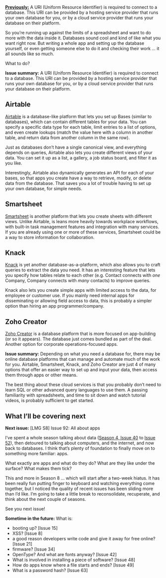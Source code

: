 [**Previously:**](https://buttondown.email/laymansguide/archive/) A URI (Uniform Resource Identifier) is required to connect to a database. This URI can be provided by a hosting service provider that runs your own database for you, or by a cloud service provider that runs your database on their platform.

So you’re running up against the limits of a spreadsheet and want to do more with the data inside it. Databases sound cool and kind of like what you want right now. But writing a whole app and setting up the database yourself, or even getting someone else to do it and checking their work ... it all sounds like so much.

What to do?



**Issue summary:** A URI (Uniform Resource Identifier) is required to connect to a database. This URI can be provided by a hosting service provider that runs your own database for you, or by a cloud service provider that runs your database on their platform.

## Airtable

[Airtable](https://airtable.com/) is a database-like platform that lets you set up Bases (similar to databases), which can contain different tables for your data. You can specify a specific data type for each table, limit entries to a list of options, and even create lookups (match the value here with a column in another table, and return data from another column in the same row).

Just as databases don’t have a single canonical view, and everything depends on queries, Airtable also lets you create different views of your data. You can set it up as a list, a gallery, a job status board, and filter it as you like.

Interestingly, Airtable also dynamically generates an API for each of your bases, so that apps you create have a way to retrieve, modify, or delete data from the database. That saves you a lot of trouble having to set up your own database, for simple needs.

## Smartsheet

[Smartsheet](https://www.smartsheet.com/platform) is another platform that lets you create sheets with different views. Unlike Airtable, is leans more heavily towards workplace workflows, with built-in task management features and integration with many services. If you are already using one or more of these services, Smartsheet could be a way to store information for collaboration.

## Knack

[Knack](https://www.knack.com/tour) is yet another database-as-a-platform, which also allows you to craft queries to extract the data you need. It has an interesting feature that lets you specify how tables relate to each other (e.g. Contact connects with _one_ Company, Company connects with _many_ contacts) to improve queries.

Knack also lets you create simple apps with limited access to the data, for employee or customer use. If you mainly need internal apps for disseminating or allowing field access to data, this is probably a simpler option than hiring an app programmer/company.

## Zoho Creator

[Zoho Creator](https://www.zoho.com/creator/) is a database platform that is more focused on app-building (or so it appears). The database just comes bundled as part of the deal. Another option for corporate operations-focused apps.

**Issue summary:** Depending on what you need a database for, there may be online database platforms that can manage and automate much of the work for you. Airtable, Smartsheet, Knack, and Zoho Creator are just 4 of many options that offer an easier way to set up and input your data, then access them through apps or other means.

The best thing about these cloud services is that you probably don’t need to learn SQL or other advanced query languages to use them. A passing familiarity with spreadsheets, and time to sit down and watch tutorial videos, is probably sufficient to get started.

## What I’ll be covering next

**Next issue:** [LMG S8] Issue 92: All about apps

I’ve spent a whole season talking about data ([Season 4, Issue 40](https://buttondown.email/laymansguide/archive/lmg-s4-issue-40-bits-and-bytes/) to [Issue 52](https://buttondown.email/laymansguide/archive/lmg-s4-issue-52-pdfs-part-2-text-and-images/)), then detoured to talking about computers, and the internet, and now back to databases. I think that’s plenty of foundation to finally move on to something more familiar: apps.

What exactly are apps and what do they do? What are they like under the surface? What makes them tick?

This and more in Season 8 ... which will start after a two-week hiatus. It has been really fun putting finger to keyboard and watching everything come together, but I noticed the quality of recent issues has been sliding more than I’d like. I’m going to take a little break to reconsolidate, recuperate, and think about the next couple of seasons.

See you next issue!

**Sometime in the future:** What is:

- booting up? [Issue 15]
- XSS? [Issue 8]
- a good reason developers write code and give it away for free online? [Issue 21]
- firmware? [Issue 34]
- OpenType? And what are fonts anyway? [Issue 42]
- What is involved in installing a piece of software? [Issue 48]
- How do apps know where a file starts and ends? [Issue 49]
- What is a password hash? [Issue 63]
